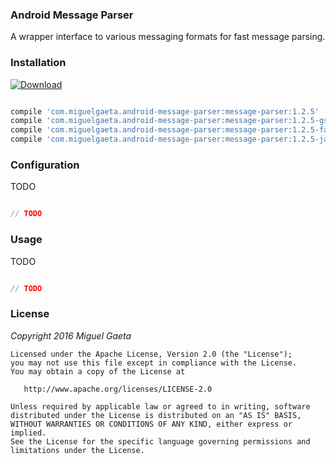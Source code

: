 ### Android Message Parser

A wrapper interface to various messaging formats for fast message parsing.

### Installation

[![Download](https://api.bintray.com/packages/mrkcsc/maven/com.miguelgaeta.message-parser/images/download.svg)](https://bintray.com/mrkcsc/maven/com.miguelgaeta.message-parser/_latestVersion)

```groovy

compile 'com.miguelgaeta.android-message-parser:message-parser:1.2.5'
compile 'com.miguelgaeta.android-message-parser:message-parser:1.2.5-gson'
compile 'com.miguelgaeta.android-message-parser:message-parser:1.2.5-fast-json'
compile 'com.miguelgaeta.android-message-parser:message-parser:1.2.5-jackson'

```

### Configuration

TODO

```java

// TODO

```

### Usage

TODO

```java

// TODO

```

### License

*Copyright 2016 Miguel Gaeta*

    Licensed under the Apache License, Version 2.0 (the "License");
    you may not use this file except in compliance with the License.
    You may obtain a copy of the License at

       http://www.apache.org/licenses/LICENSE-2.0

    Unless required by applicable law or agreed to in writing, software
    distributed under the License is distributed on an "AS IS" BASIS,
    WITHOUT WARRANTIES OR CONDITIONS OF ANY KIND, either express or implied.
    See the License for the specific language governing permissions and
    limitations under the License.
